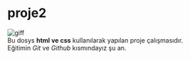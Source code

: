 # proje2
![giff](https://github.com/mehmetcimenn/gorsel-depo/blob/main/200w.gif)</br>
Bu dosys **html ve css** kullanılarak yapılan proje çalışmasıdır. </br>
Eğitimin *Git* ve *Github* kısmındayız şu an.
